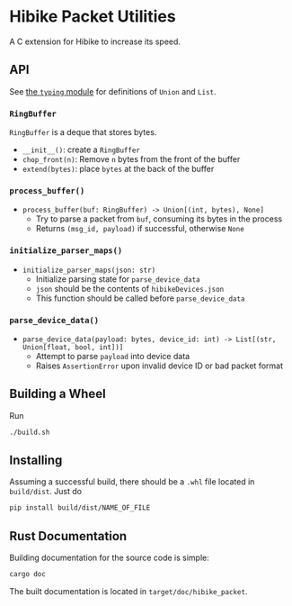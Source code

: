 # Hibike Packet Utilities

A C extension for Hibike to increase its speed.

## API
See [the `typing` module](https://docs.python.org/3/library/typing.html) for definitions of `Union` and `List`.

### `RingBuffer`
`RingBuffer` is a deque that stores bytes.
- `__init__()`: create a `RingBuffer`
- `chop_front(n)`: Remove `n` bytes from the front of the buffer
- `extend(bytes)`: place `bytes` at the back of the buffer

### `process_buffer()`
- `process_buffer(buf: RingBuffer) -> Union[(int, bytes), None]`
  + Try to parse a packet from `buf`, consuming its bytes in the process
  + Returns `(msg_id, payload)` if successful, otherwise `None`

### `initialize_parser_maps()`
- `initialize_parser_maps(json: str)`
  + Initialize parsing state for `parse_device_data`
  + `json` should be the contents of `hibikeDevices.json`
  + This function should be called before `parse_device_data`

### `parse_device_data()`
- `parse_device_data(payload: bytes, device_id: int) -> List[(str, Union[float, bool, int])]`
  + Attempt to parse `payload` into device data
  + Raises `AssertionError` upon invalid device ID or bad packet format


## Building a Wheel
Run
```bash
./build.sh
```

## Installing
Assuming a successful build, there should be a `.whl` file located in
`build/dist`. Just do
```bash
pip install build/dist/NAME_OF_FILE
```

## Rust Documentation
Building documentation for the source code is simple:
```bash
cargo doc
```
The built documentation is located in `target/doc/hibike_packet`.
